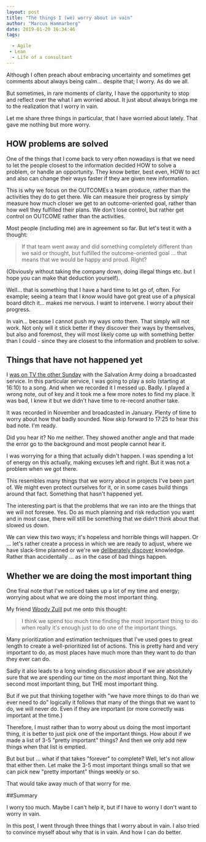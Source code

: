 ```yaml
---
layout: post
title: "The things I (we) worry about in vain"
author: "Marcus Hammarberg"
date: 2019-01-20 16:34:46
tags:

  - Agile
 - Lean
  - Life of a consultant
---
```


Although I often preach about embracing uncertainty and sometimes get comments about always being calm... despite that; I worry. As do we all.

But sometimes, in rare moments of clarity, I have the opportunity to stop and reflect over the what I am worried about. It just about always brings me to the realization that I worry in vain.

Let me share three things in particular, that I have worried about lately. That gave me nothing but more worry.

<!-- excerpt-end -->

## HOW problems are solved

One of the things that I come back to very often nowadays is that we need to let the people closest to the information decided HOW to solve a problem, or handle an opportunity. They know better, best even, HOW to act and also can change their ways faster if they are given new information.

This is why we focus on the OUTCOMEs a team produce, rather than the activities they do to get there. We can measure their progress by simply measure how much closer we get to an outcome-oriented goal, rather than how well they fulfilled their plans. We don't lose control, but rather get control on OUTCOME rather than the activities.

Most people (including me) are in agreement so far. But let's test it with a thought:

> If that team went away and did something completely different than we said or thought, but fulfilled the outcome-oriented goal ... that means that we would be happy and proud. Right?

(Obviously without taking the company down, doing illegal things etc. but I hope you can make that deduction yourself).

Well... that is something that I have a hard time to let go of, often. For example; seeing a team that I *know* would have got great use of a physical board ditch it... makes me nervous. I want to intervene. I worry about their progress.

In vain... because I cannot push my ways onto them. That simply will not work. Not only will it stick better if they discover their ways by themselves, but also and foremost, they will most likely come up with something better than I could - since they are closest to the information and problem to solve.

## Things that have not happened yet

I [was on TV the other Sunday](https://www.svtplay.se/video/20772688/gudstjanst/gudstjanst-avsnitt-4-3?start=auto&tab=2019&fbclid=IwAR2qSt-feMEXrXe6mez_DJxxmh6oYTpYqsKy3mhdIPUEDgVyd9VaVXia5kM) with the Salvation Army doing a broadcasted service. In this particular service, I was going to play a solo (starting at 16:10) to a song. And when we recorded it I messed up. Badly. I played a wrong note, out of key and it took me a few more notes to find my place. It was bad, I knew it but we didn't have time to re-record another take.

It was recorded in November and broadcasted in January. Plenty of time to worry about how that badly sounded. Now skip forward to 17:25 to hear this bad note. I'm ready.

Did you hear it? No me neither. They showed another angle and that made the error go to the background and most people cannot hear it.



I was worrying for a thing that actually didn't happen. I was spending a lot of energy on this actually, making excuses left and right. But it was not a problem when we got there.

This resembles many things that we worry about in projects I've been part of. We might even protect ourselves for it, or in some cases build things around that fact. Something that hasn't happened yet.

The interesting part is that the problems that we ran into are the things that we will not foresee. Yes. Do as much planning and risk reduction you want and in most case, there will still be something that we didn't think about that slowed us down.

We can view this two ways; it's hopeless and horrible things will happen. Or ... let's rather create a process in which we are ready to adjust, where we have slack-time planned or we're we [deliberately discover](https://dannorth.net/2010/08/30/introducing-deliberate-discovery/) knowledge. Rather than accidentally ... as in the case of bad things happen.

## Whether we are doing the most important thing

One final note that I've noticed takes up a lot of my time and energy; worrying about what we are doing the most important thing.

My friend [Woody Zuill](https://twitter.com/WoodyZuill) put me onto this thought:

> I think we spend too much time finding the most important thing to do when really it's enough just to do one of the important things.

Many prioritization and estimation techniques that I've used goes to great length to create a well-prioritized list of actions. This is pretty hard and very important to do, as most places have much more than they want to do than they ever can do.

Sadly it also leads to a long winding discussion about if we are absolutely sure that we are spending our time on the *most* important thing. Not the second most important thing, but THE most important thing.

But if we put that thinking together with "we have more things to do than we ever need to do" logically it follows that many of the things that we want to do, we will never do. Even if they are important (or more correctly was important at the time.)

Therefore, I must rather than to worry about us doing the most important thing, it is better to just pick one of the important things. How about if we made a list of 3-5 "pretty important" things? And then we only add new things when that list is emptied.

But but but ... what if that takes "forever" to complete? Well, let's not allow that either then. Let make the 3-5 most important things small so that we can pick new "pretty important" things weekly or so.

That would take away much of that worry for me.

##Summary

I worry too much. Maybe I can't help it, but if I have to worry I don't want to worry in vain.

In this post, I went through three things that I worry about in vain. I also tried to convince myself about why that is in vain. And how I can do better.
